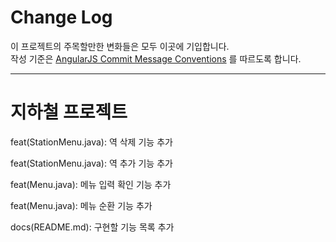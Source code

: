 # Change Log

이 프로젝트의 주목할만한 변화들은 모두 이곳에 기입합니다.  
작성 기준은 [AngularJS Commit Message Conventions](https://gist.github.com/stephenparish/9941e89d80e2bc58a153) 를 따르도록 합니다.  

---
# 지하철 프로젝트

feat(StationMenu.java): 역 삭제 기능 추가

feat(StationMenu.java): 역 추가 기능 추가

feat(Menu.java): 메뉴 입력 확인 기능 추가

feat(Menu.java): 메뉴 순환 기능 추가

docs(README.md): 구현할 기능 목록 추가